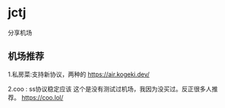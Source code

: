 # jctj
分享机场
## 机场推荐
1.私房菜:支持新协议，两种的
https://air.kogeki.dev/

2.coo : ss协议稳定应该 这个是没有测试过机场，我因为没买过。反正很多人推荐。
https://coo.lol/

